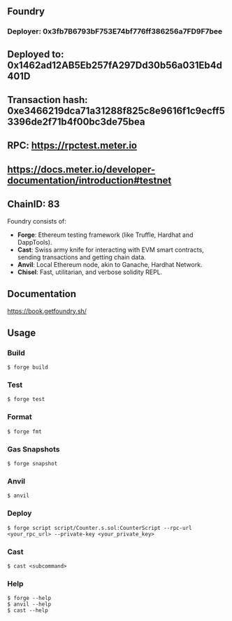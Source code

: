 ## Foundry

### Deployer: 0x3fb7B6793bF753E74bf776ff386256a7FD9F7bee
## Deployed to: 0x1462ad12AB5Eb257fA297Dd30b56a031Eb4d401D
## Transaction hash: 0xe3466219dca71a31288f825c8e9616f1c9ecff53396de2f71b4f00bc3de75bea
## RPC: https://rpctest.meter.io
## https://docs.meter.io/developer-documentation/introduction#testnet
## ChainID: 83

Foundry consists of:

-   **Forge**: Ethereum testing framework (like Truffle, Hardhat and DappTools).
-   **Cast**: Swiss army knife for interacting with EVM smart contracts, sending transactions and getting chain data.
-   **Anvil**: Local Ethereum node, akin to Ganache, Hardhat Network.
-   **Chisel**: Fast, utilitarian, and verbose solidity REPL.

## Documentation

https://book.getfoundry.sh/

## Usage

### Build


```shell
$ forge build
```

### Test

```shell
$ forge test
```

### Format

```shell
$ forge fmt
```

### Gas Snapshots

```shell
$ forge snapshot
```

### Anvil

```shell
$ anvil
```

### Deploy

```shell
$ forge script script/Counter.s.sol:CounterScript --rpc-url <your_rpc_url> --private-key <your_private_key>
```

### Cast

```shell
$ cast <subcommand>
```

### Help

```shell
$ forge --help
$ anvil --help
$ cast --help
```
